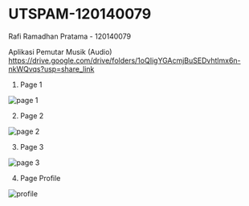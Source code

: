 # UTSPAM-120140079
Rafi Ramadhan Pratama - 120140079

Aplikasi Pemutar Musik (Audio)
https://drive.google.com/drive/folders/1oQIigYGAcmjBuSEDvhtlmx6n-nkWQvqs?usp=share_link

1. Page 1

![page 1](https://user-images.githubusercontent.com/94521429/226940131-a8814b07-3b8a-4e63-9831-80154b56978c.jpeg)

2. Page 2

![page 2](https://user-images.githubusercontent.com/94521429/226940204-e20c317f-8c93-4995-ae0c-8043916a1000.jpeg)

3. Page 3

![page 3](https://user-images.githubusercontent.com/94521429/226940292-7c4a1622-4738-445d-93f9-d6079faa445d.jpeg)

4. Page Profile

![profile](https://user-images.githubusercontent.com/94521429/226940361-9eed4be1-ec39-46f3-b2a5-22ed44d00573.jpeg)

